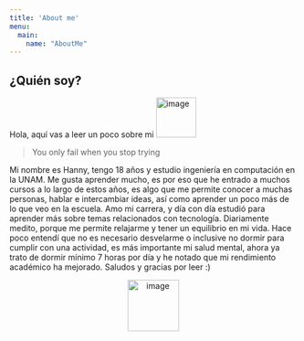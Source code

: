 ```yaml
---
title: 'About me'
menu:
  main:
    name: "AboutMe"
---
```


## ¿Quién soy?

Hola, aquí vas a leer un poco sobre mi <img width="70" alt="image" src="https://media4.giphy.com/media/1n98C6J1I3vy31q9Bl/giphy.gif?cid=ecf05e47ujhmnvdqp7eqn2ubf6h0yvhi0ualxgwlc3jbbkp0&rid=giphy.gif&ct=s">

> You only fail 
> when you stop 
> trying

Mi nombre es Hanny, tengo 18 años y estudio ingeniería en computación en la UNAM. Me gusta aprender mucho, es por eso que he entrado a muchos cursos a lo largo de estos años, es algo que me permite conocer a muchas personas, hablar e intercambiar ideas, así como aprender un poco más de lo que veo en la escuela. Amo mi carrera, y día con día estudió para aprender más sobre temas relacionados con tecnología. Diariamente medito, porque me permite relajarme y tener un equilibrio en mi vida. Hace poco entendí que no es necesario desvelarme o inclusive no dormir para cumplir con una actividad, es más importante mi salud mental, ahora ya trato de dormir mínimo 7 horas por día y he notado que mi rendimiento académico ha mejorado. Saludos y gracias por leer :)

<p align="center">
<img width="90" alt="image" src="https://media1.giphy.com/media/fh2VhwYZHawxruF0nO/giphy.gif?cid=ecf05e4793ne9ktpowhdcj5qa00zd4j2thrgoi9kev941beu&rid=giphy.gif&ct=s">
</p>
